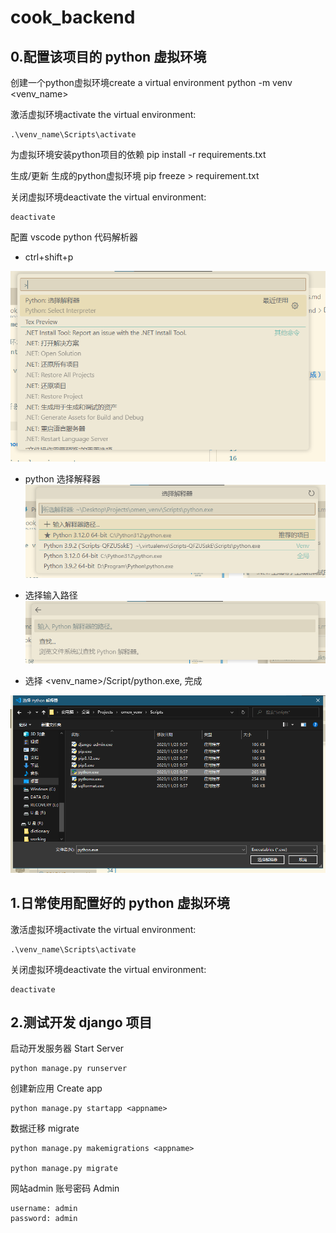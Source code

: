 # cook_backend

## 0.配置该项目的 python 虚拟环境
创建一个python虚拟环境create a virtual environment
    python -m venv <venv_name>

激活虚拟环境activate the virtual environment:

    .\venv_name\Scripts\activate

为虚拟环境安装python项目的依赖
    pip install -r requirements.txt

生成/更新 生成的python虚拟环境
    pip freeze > requirement.txt

关闭虚拟环境deactivate the virtual environment:

    deactivate

配置 vscode python 代码解析器

- ctrl+shift+p

![Alt text](docimg/image.png)

- python 选择解释器
![Alt text](docimg/image1.png)

- 选择输入路径
![Alt text](docimg/image-1.png)

- 选择 <venv_name>/Script/python.exe, 完成

![Alt text](docimg/image-2.png)



## 1.日常使用配置好的 python 虚拟环境

激活虚拟环境activate the virtual environment:

    .\venv_name\Scripts\activate

关闭虚拟环境deactivate the virtual environment:

    deactivate



## 2.测试开发 django 项目

启动开发服务器 Start Server

    python manage.py runserver 

创建新应用 Create app

    python manage.py startapp <appname>

数据迁移 migrate

    python manage.py makemigrations <appname>

    python manage.py migrate

网站admin 账号密码 Admin

    username: admin
    password: admin